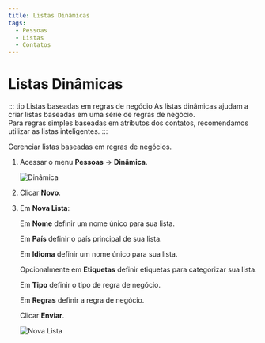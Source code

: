 ```yaml
---
title: Listas Dinâmicas
tags:
  - Pessoas
  - Listas
  - Contatos
---
```

# Listas Dinâmicas

::: tip Listas baseadas em regras de negócio
As listas dinâmicas ajudam a criar listas baseadas em uma série de regras de negócio.<br>
Para regras simples baseadas em atributos dos contatos, recomendamos utilizar as listas inteligentes.
:::

Gerenciar listas baseadas em regras de negócios.

1. Acessar o menu **Pessoas** -> **Dinâmica**.

   ![Dinâmica](https://cdn.phishx.io/phishx-docs/images/phishx_lists_dynamic_01.webp)

2. Clicar **Novo**.

3. Em **Nova Lista**:

   Em **Nome** definir um nome único para sua lista.

   Em **País** definir o país principal de sua lista.

   Em **Idioma** definir um nome único para sua lista.

   Opcionalmente em **Etiquetas** definir etiquetas para categorizar sua lista.

   Em **Tipo** definir o tipo de regra de negócio.

   Em **Regras** definir a regra de negócio.

   Clicar **Enviar**.

   ![Nova Lista](https://cdn.phishx.io/phishx-docs/images/phishx_lists_dynamic_02.webp)
